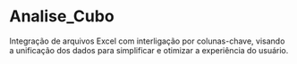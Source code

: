 # Analise_Cubo
Integração de arquivos Excel com interligação por colunas-chave, visando a unificação dos dados para simplificar e otimizar a experiência do usuário.
